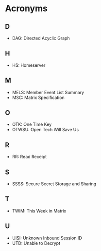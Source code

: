 # Acronyms

## D

- DAG: Directed Acyclic Graph

## H

- HS: Homeserver

## M 

- MELS: Member Event List Summary
- MSC: Matrix Specification

## O 

- OTK: One Time Key
- OTWSU: Open Tech Will Save Us

## R

- RR: Read Receipt

## S

- SSSS: Secure Secret Storage and Sharing

## T

- TWIM: This Week in Matrix

## U

- UISI: Unknown Inbound Session ID
- UTD: Unable to Decrypt
